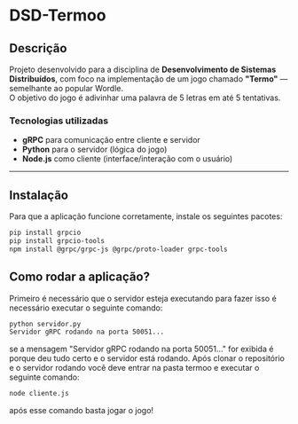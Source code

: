 # DSD-Termoo

## Descrição

Projeto desenvolvido para a disciplina de **Desenvolvimento de Sistemas Distribuídos**, com foco na implementação de um jogo chamado **"Termo"** — semelhante ao popular Wordle.  
O objetivo do jogo é adivinhar uma palavra de 5 letras em até 5 tentativas.

### Tecnologias utilizadas

- **gRPC** para comunicação entre cliente e servidor  
- **Python** para o servidor (lógica do jogo)  
- **Node.js** como cliente (interface/interação com o usuário)

---

## Instalação

Para que a aplicação funcione corretamente, instale os seguintes pacotes: 

```bash
pip install grpcio
pip install grpcio-tools
npm install @grpc/grpc-js @grpc/proto-loader grpc-tools
```

## Como rodar a aplicação?
Primeiro é necessário que o servidor esteja executando para fazer isso é necessário executar o seguinte comando:
```bash
python servidor.py
Servidor gRPC rodando na porta 50051...
```
se a mensagem "Servidor gRPC rodando na porta 50051..." for exibida é porque deu tudo certo e o servidor está rodando. Após clonar o repositório e o servidor rodando você deve entrar na pasta termoo e executar o seguinte comando:
```bash
node cliente.js
```
após esse comando basta jogar o jogo!